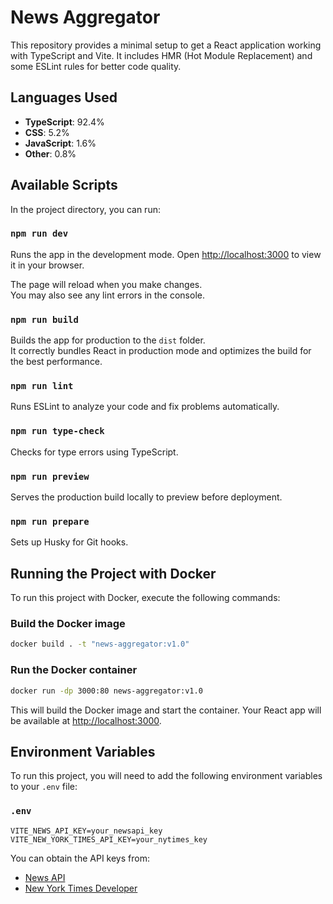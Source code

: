 # News Aggregator

This repository provides a minimal setup to get a React application working with TypeScript and Vite. It includes HMR (Hot Module Replacement) and some ESLint rules for better code quality.

## Languages Used
- **TypeScript**: 92.4%
- **CSS**: 5.2%
- **JavaScript**: 1.6%
- **Other**: 0.8%

## Available Scripts

In the project directory, you can run:

### `npm run dev`
Runs the app in the development mode.
Open [http://localhost:3000](http://localhost:3000) to view it in your browser.

The page will reload when you make changes.\
You may also see any lint errors in the console.

### `npm run build`
Builds the app for production to the `dist` folder.\
It correctly bundles React in production mode and optimizes the build for the best performance.

### `npm run lint`
Runs ESLint to analyze your code and fix problems automatically.

### `npm run type-check`
Checks for type errors using TypeScript.

### `npm run preview`
Serves the production build locally to preview before deployment.

### `npm run prepare`
Sets up Husky for Git hooks.

## Running the Project with Docker

To run this project with Docker, execute the following commands:

### Build the Docker image

```sh
docker build . -t "news-aggregator:v1.0"
```

### Run the Docker container

```sh
docker run -dp 3000:80 news-aggregator:v1.0
```

This will build the Docker image and start the container. Your React app will be available at [http://localhost:3000](http://localhost:3000).

## Environment Variables

To run this project, you will need to add the following environment variables to your `.env` file:

### `.env`

```plaintext
VITE_NEWS_API_KEY=your_newsapi_key
VITE_NEW_YORK_TIMES_API_KEY=your_nytimes_key
```

You can obtain the API keys from:
- [News API](https://newsapi.org)
- [New York Times Developer](https://developer.nytimes.com)
